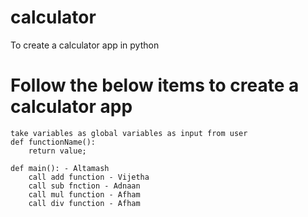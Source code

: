 # calculator
To create a calculator app in python

# Follow the below items to create a calculator app
```
take variables as global variables as input from user
def functionName():
	return value;

def main(): - Altamash
	call add function - Vijetha
	call sub fnction - Adnaan
	call mul function - Afham
	call div function - Afham
```
